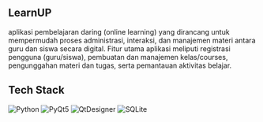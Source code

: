 ## LearnUP
aplikasi pembelajaran daring (online learning) yang dirancang untuk mempermudah proses administrasi, interaksi, dan manajemen materi antara guru dan siswa secara digital. Fitur utama aplikasi meliputi registrasi pengguna (guru/siswa), pembuatan dan manajemen kelas/courses, pengunggahan materi dan tugas, serta pemantauan aktivitas belajar.
## Tech Stack
![Python](https://img.shields.io/badge/Python-3776AB?style=for-the-badge&logo=python&logoColor=white)
![PyQt5](https://img.shields.io/badge/PyQt5-orange?logo=PyQt5)
![QtDesigner](https://img.shields.io/badge/QtDesigner-green?logo=QtDesigner)
![SQLite](https://img.shields.io/badge/SQLite-blue?logo=SQLite)
